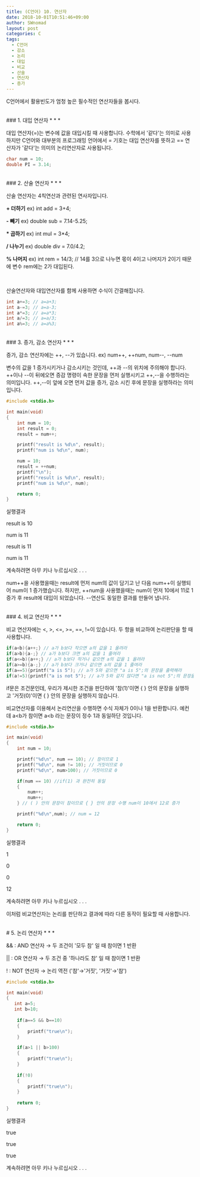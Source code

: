 ```yaml
---
title: (C언어) 10. 연산자
date: 2018-10-01T10:51:46+09:00
author: SWnomad
layout: post
categories: C
tags:
  - C언어
  - 감소
  - 논리
  - 대입
  - 비교
  - 산술
  - 연산자
  - 증가
---
```


C언어에서 활용빈도가 엄청 높은  필수적인 연산자들을 봅시다.

<br>
### 1. 대입 연산자
* * *

대입 연산자(=)는 변수에 값을 대입시킬 때 사용합니다. 수학에서 '같다'는 의미로 사용하지만 C언어와 대부분의 프로그래밍 언어에서 = 기호는 대입 연산자를 뜻하고 == 연산자가 '같다'는 의미의 논리연산자로 사용됩니다.

~~~ c
char num = 10;
double PI = 3.14;
~~~

<br>
### 2. 산술 연산자
* * *

산술 연산자는 4칙연산과 관련된 연사자입니다.

**\+ 더하기** ex) int add = 3+4;

**\- 빼기** ex) double sub = 7.14-5.25;

**\* 곱하기** ex) int mul = 3\*4;

**/ 나누기** ex) double div = 7.0/4.2;

**\% 나머지** ex) int rem = 14/3; // 14를 3으로 나누면 몫이 4이고 나머지가 2이기 때문에 변수 rem에는 2가 대입된다.

<br>

산술연산자와 대입연산자를 함께 사용하면 수식이 간결해집니다.

~~~ c
int a+=3; // a=a+3;
int a-=3; // a=a-3;
int a*=3; // a=a*3;
int a/=3; // a=a/3;
int a%=3; // a=a%3;
~~~

<br>
### 3. 증가, 감소 연산자
* * *

증가, 감소 연산자에는 \+\+, \-\-가 있습니다. ex) num\+\+, \+\+num, num\-\-, \-\-num

변수의 값을 1 증가시키거나 감소시키는 것인데, \+\+과 \-\-의 위치에 주의해야 합니다. \+\+이나 \-\-이 뒤에오면 증감 명령이 속한 문장을 먼저 실행시키고 \+\+,\-\-을 수행하라는 의미입니다. \+\+,\-\-이 앞에 오면 먼저 값을 증가, 감소 시킨 후에 문장을 실행하라는 의미입니다.

~~~ c
#include <stdio.h>

int main(void)
{
    int num = 10;
    int result = 0;
    result = num++;

    printf("result is %d\n", result);
    printf("num is %d\n", num);

    num = 10;
    result = ++num;
    printf("\n");
    printf("result is %d\n", result);
    printf("num is %d\n", num);

    return 0;
}
~~~

실행결과

result is 10

num is 11

result is 11

num is 11

계속하려면 아무 키나 누르십시오 . . .

num++을 사용했을때는 result에 먼저 num의 값이 담기고 난 다음 num++이 실행되어 num이 1 증가했습니다. 하지만, ++num을 사용했을때는 num이 먼저 10에서 11로 1 증가 후 result에 대입이 되었습니다. \-\-연산도 동일한 결과를 만들어 냅니다.

<br>
### 4. 비교 연산자
* * *

비교 연산자에는 \<, \>, \<=, \>=, ==, !=이 있습니다. 두 항을 비교하여 논리판단을 할 때 사용합니다.

~~~ c
if(a<b){a++;} // a가 b보다 작으면 a의 값을 1 올려라
if(a>b){a-;} // a가 b보다 크면 a의 값을 1 줄여라
if(a<=b){a++;} // a가 b보다 작거나 같으면 a의 값을 1 올려라
if(a>=b){a-;} // a가 b보다 크거나 같으면 a의 값을 1 줄여라
if(a==5){printf("a is 5"); // a가 5와 같으면 "a is 5";의 문장을 출력해라
if(a!=5){printf("a is not 5"); // a가 5와 같지 않다면 "a is not 5";의 문장을 출력해라
~~~

if문은 조건문인데, 우리가 제시한 조건을 판단하여 '참(1)'이면 { } 안의 문장을 실행하고 '거짓(0)'이면 { } 안의 문장을 실행하지 않습니다.

비교연산자를 이용해서 논리연산을 수행하면 수식 자체가 0이나 1을 반환합니다. 예컨데 a<b가 참이면 a<b 라는 문장이 정수 1과 동일하단 것입니다.

~~~ c
#include <stdio.h>

int main(void)
{
    int num = 10;

    printf("%d\n", num == 10); // 참이므로 1
    printf("%d\n", num != 10); // 거짓이므로 0
    printf("%d\n", num>100); // 거짓이므로 0

    if(num == 10) //if(1) 과 완전히 동일
    {
        num++;
        num++;
    } // ( ) 안의 문장이 참이므로 { } 안의 문장 수행 num이 10에서 12로 증가

    printf("%d\n",num); // num = 12

    return 0;
}
~~~

실행결과

1

0

0

12

계속하려면 아무 키나 누르십시오 . . .

이처럼 비교연산자는 논리를 판단하고 결과에 따라 다른 동작이 필요할 때 사용합니다.

<br>
# 5. 논리 연산자
* * *

&& : AND 연산자 → 두 조건이 '모두 참' 일 때 참이면 1 반환

\|\| : OR 연산자 → 두 조건 중 '하나라도 참' 일 때 참이면 1 반환

! : NOT 연산자 → 논리 역전 ('참'→'거짓',  '거짓'→'참')

~~~ c
#include <stdio.h>

int main(void)
{
   int a=5;
   int b=10;
   
	if(a==5 && b==10)
	{
		printf("true\n");
	}

	if(a>1 || b>100)
	{
		printf("true\n");
	}
	
	if(!0)
	{
		printf("true\n");
	}
	
    return 0;
}
~~~

실행결과

true

true

true

계속하려면 아무 키나 누르십시오 . . .